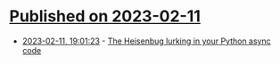 # [Published on 2023-02-11](index.md)

* [2023-02-11, 19:01:23](https://lobste.rs/s/vqttsw/heisenbug_lurking_your_python_async_code) - [The Heisenbug lurking in your Python async code](https://textual.textualize.io/blog/2023/02/11/the-heisenbug-lurking-in-your-async-code/)
